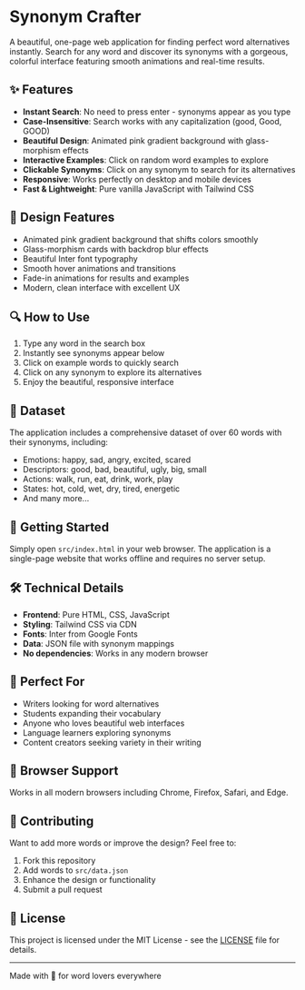 # Synonym Crafter

A beautiful, one-page web application for finding perfect word alternatives instantly. Search for any word and discover its synonyms with a gorgeous, colorful interface featuring smooth animations and real-time results.

## ✨ Features

- **Instant Search**: No need to press enter - synonyms appear as you type
- **Case-Insensitive**: Search works with any capitalization (good, Good, GOOD)
- **Beautiful Design**: Animated pink gradient background with glass-morphism effects
- **Interactive Examples**: Click on random word examples to explore
- **Clickable Synonyms**: Click on any synonym to search for its alternatives
- **Responsive**: Works perfectly on desktop and mobile devices
- **Fast & Lightweight**: Pure vanilla JavaScript with Tailwind CSS

## 🎨 Design Features

- Animated pink gradient background that shifts colors smoothly
- Glass-morphism cards with backdrop blur effects
- Beautiful Inter font typography
- Smooth hover animations and transitions
- Fade-in animations for results and examples
- Modern, clean interface with excellent UX

## 🔍 How to Use

1. Type any word in the search box
2. Instantly see synonyms appear below
3. Click on example words to quickly search
4. Click on any synonym to explore its alternatives
5. Enjoy the beautiful, responsive interface

## 📝 Dataset

The application includes a comprehensive dataset of over 60 words with their synonyms, including:
- Emotions: happy, sad, angry, excited, scared
- Descriptors: good, bad, beautiful, ugly, big, small
- Actions: walk, run, eat, drink, work, play
- States: hot, cold, wet, dry, tired, energetic
- And many more...

## 🚀 Getting Started

Simply open `src/index.html` in your web browser. The application is a single-page website that works offline and requires no server setup.

## 🛠️ Technical Details

- **Frontend**: Pure HTML, CSS, JavaScript
- **Styling**: Tailwind CSS via CDN
- **Fonts**: Inter from Google Fonts
- **Data**: JSON file with synonym mappings
- **No dependencies**: Works in any modern browser

## 🎯 Perfect For

- Writers looking for word alternatives
- Students expanding their vocabulary
- Anyone who loves beautiful web interfaces
- Language learners exploring synonyms
- Content creators seeking variety in their writing

## 📱 Browser Support

Works in all modern browsers including Chrome, Firefox, Safari, and Edge.

## 🤝 Contributing

Want to add more words or improve the design? Feel free to:
1. Fork this repository
2. Add words to `src/data.json`
3. Enhance the design or functionality
4. Submit a pull request

## 📄 License

This project is licensed under the MIT License - see the [LICENSE](./LICENSE) file for details.

---

Made with 💖 for word lovers everywhere